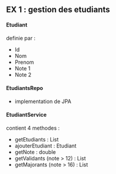 ## EX 1 : gestion des etudiants

#### Etudiant
definie par :
* Id
* Nom
* Prenom
* Note 1
* Note 2
#### EtudiantsRepo
* implementation de  JPA

#### EtudiantService
contient 4 methodes :
*  getEtudiants : List
*  ajouterEtudiant : Etudiant
*  getNote : double
*  getValidants (note > 12) : List
*  getMajorants (note > 16) : List
